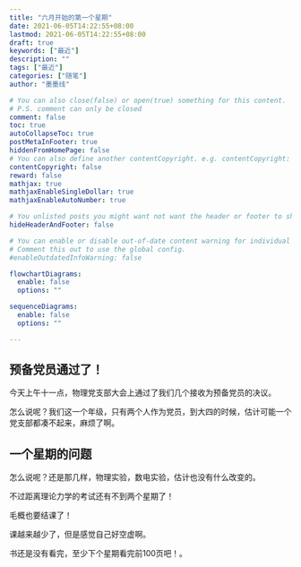 ```yaml
---
title: "六月开始的第一个星期"
date: 2021-06-05T14:22:55+08:00
lastmod: 2021-06-05T14:22:55+08:00
draft: true
keywords: ["最近"]
description: ""
tags: ["最近"]
categories: ["随笔"]
author: "墨墨线"

# You can also close(false) or open(true) something for this content.
# P.S. comment can only be closed
comment: false
toc: true
autoCollapseToc: true
postMetaInFooter: true
hiddenFromHomePage: false
# You can also define another contentCopyright. e.g. contentCopyright: "This is another copyright."
contentCopyright: false
reward: false
mathjax: true
mathjaxEnableSingleDollar: true
mathjaxEnableAutoNumber: true

# You unlisted posts you might want not want the header or footer to show
hideHeaderAndFooter: false

# You can enable or disable out-of-date content warning for individual post.
# Comment this out to use the global config.
#enableOutdatedInfoWarning: false

flowchartDiagrams:
  enable: false
  options: ""

sequenceDiagrams: 
  enable: false
  options: ""

---
```


<!--more-->

## 预备党员通过了！
今天上午十一点，物理党支部大会上通过了我们几个接收为预备党员的决议。

怎么说呢？我们这一个年级，只有两个人作为党员，到大四的时候，估计可能一个党支部都凑不起来，麻烦了啊。

## 一个星期的问题
怎么说呢？还是那几样，物理实验，数电实验，估计也没有什么改变的。

不过距离理论力学的考试还有不到两个星期了！

毛概也要结课了！

课越来越少了，但是感觉自己好空虚啊。

书还是没有看完，至少下个星期看完前100页吧！。
